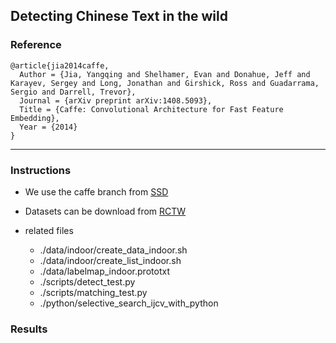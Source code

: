 ## Detecting Chinese Text in the wild

### Reference
    @article{jia2014caffe,
      Author = {Jia, Yangqing and Shelhamer, Evan and Donahue, Jeff and Karayev, Sergey and Long, Jonathan and Girshick, Ross and Guadarrama, Sergio and Darrell, Trevor},
      Journal = {arXiv preprint arXiv:1408.5093},
      Title = {Caffe: Convolutional Architecture for Fast Feature Embedding},
      Year = {2014}
    }

***

### Instructions
* We use the caffe branch from [SSD](https://github.com/intel/caffe/wiki/SSD:-Single-Shot-MultiBox-Detector)

* Datasets can be download from [RCTW](http://mclab.eic.hust.edu.cn/icdar2017chinese/dataset.html)

* related files <br />
	* ./data/indoor/create_data_indoor.sh
	* ./data/indoor/create_list_indoor.sh
	* ./data/labelmap_indoor.prototxt
	* ./scripts/detect_test.py
	* ./scripts/matching_test.py
	* ./python/selective_search_ijcv_with_python

### Results
![]()

